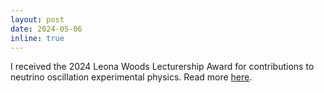 ```yaml
---
layout: post
date: 2024-05-06 
inline: true
---
```


I received the 2024 Leona Woods Lecturership Award for contributions to neutrino oscillation experimental physics. Read more <a href ='https://www.bnl.gov/newsroom/news.php?a=221866'>here</a>.
